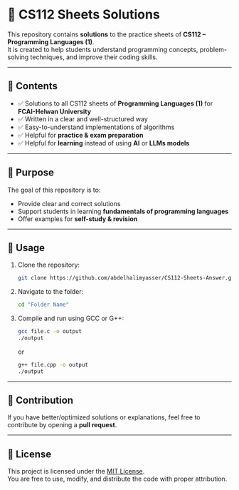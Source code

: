 # 📘 CS112 Sheets Solutions  

This repository contains **solutions** to the practice sheets of **CS112 – Programming Languages (1)**.  
It is created to help students understand programming concepts, problem-solving techniques, and improve their coding skills.  

---

## 📂 Contents
- ✅ Solutions to all CS112 sheets of **Programming Languages (1)** for **FCAI-Helwan University**  
- ✅ Written in a clear and well-structured way  
- ✅ Easy-to-understand implementations of algorithms  
- ✅ Helpful for **practice & exam preparation**  
- ✅ Helpful for **learning** instead of using **AI** or **LLMs models**  

---

## 🎯 Purpose
The goal of this repository is to:  
- Provide clear and correct solutions  
- Support students in learning **fundamentals of programming languages**  
- Offer examples for **self-study & revision**  

---

## 🚀 Usage
1. Clone the repository:
   ```bash
   git clone https://github.com/abdelhalimyasser/CS112-Sheets-Answer.git
   ```
2. Navigate to the folder:
   ```bash
   cd "Folder Name"
   ```
3. Compile and run using GCC or G++:
   ```bash
   gcc file.c -o output
   ./output
   ```
   or  
   ```bash
   g++ file.cpp -o output
   ./output
   ```

---

## 🤝 Contribution
If you have better/optimized solutions or explanations, feel free to contribute by opening a **pull request**.  

---

## 📝 License
This project is licensed under the [MIT License](./LICENSE).  
You are free to use, modify, and distribute the code with proper attribution.
